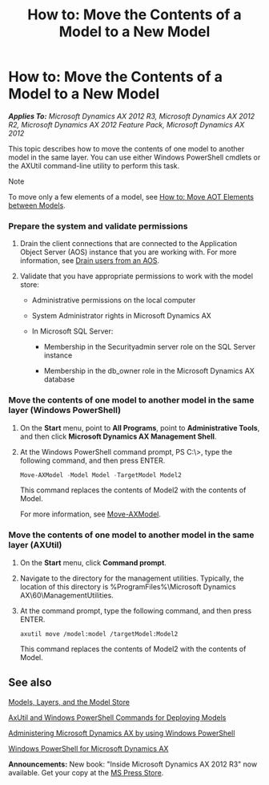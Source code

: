 ﻿---
title: 'How to: Move the Contents of a Model to a New Model'
TOCTitle: 'How to: Move the Contents of a Model to a New Model'
ms:assetid: d9612531-19db-4487-b617-32a899f81ed4
ms:mtpsurl: https://msdn.microsoft.com/en-us/library/Hh433539(v=AX.60)
ms:contentKeyID: 36941332
ms.date: 05/18/2015
mtps_version: v=AX.60
dev_langs:
- powershell
---

# How to: Move the Contents of a Model to a New Model 


_**Applies To:** Microsoft Dynamics AX 2012 R3, Microsoft Dynamics AX 2012 R2, Microsoft Dynamics AX 2012 Feature Pack, Microsoft Dynamics AX 2012_

This topic describes how to move the contents of one model to another model in the same layer. You can use either Windows PowerShell cmdlets or the AXUtil command-line utility to perform this task.


> [!NOTE]
> <P>To move only a few elements of a model, see <A href="how-to-move-aot-elements-between-models.md">How to: Move AOT Elements between Models</A>.</P>



### Prepare the system and validate permissions

1.  Drain the client connections that are connected to the Application Object Server (AOS) instance that you are working with. For more information, see [Drain users from an AOS](https://msdn.microsoft.com/en-us/library/hh433538\(v=ax.60\)).

2.  Validate that you have appropriate permissions to work with the model store:
    
      - Administrative permissions on the local computer
    
      - System Administrator rights in Microsoft Dynamics AX
    
      - In Microsoft SQL Server:
        
          - Membership in the Securityadmin server role on the SQL Server instance
        
          - Membership in the db\_owner role in the Microsoft Dynamics AX database

### Move the contents of one model to another model in the same layer (Windows PowerShell)

1.  On the **Start** menu, point to **All Programs**, point to **Administrative Tools**, and then click **Microsoft Dynamics AX Management Shell**.

2.  At the Windows PowerShell command prompt, PS C:\\\>, type the following command, and then press ENTER.
    
    ``` powershell
    Move-AXModel -Model Model -TargetModel Model2
    ```
    
    This command replaces the contents of Model2 with the contents of Model.
    
    For more information, see [Move-AXModel](https://msdn.microsoft.com/en-us/library/jj720254\(v=ax.60\)).

### Move the contents of one model to another model in the same layer (AXUtil)

1.  On the **Start** menu, click **Command prompt**.

2.  Navigate to the directory for the management utilities. Typically, the location of this directory is %ProgramFiles%\\Microsoft Dynamics AX\\60\\ManagementUtilities.

3.  At the command prompt, type the following command, and then press ENTER.
    
        axutil move /model:model /targetModel:Model2
    
    This command replaces the contents of Model2 with the contents of Model.

## See also

[Models, Layers, and the Model Store](models-layers-and-the-model-store.md)

[AxUtil and Windows PowerShell Commands for Deploying Models](https://msdn.microsoft.com/en-us/library/hh456294\(v=ax.60\))

[Administering Microsoft Dynamics AX by using Windows PowerShell](https://msdn.microsoft.com/en-us/library/hh272856\(v=ax.60\))

[Windows PowerShell for Microsoft Dynamics AX](https://msdn.microsoft.com/en-us/library/hh556863\(v=ax.60\))

  
**Announcements:** New book: "Inside Microsoft Dynamics AX 2012 R3" now available. Get your copy at the [MS Press Store](https://www.microsoftpressstore.com/store/inside-microsoft-dynamics-ax-2012-r3-9780735685109).

